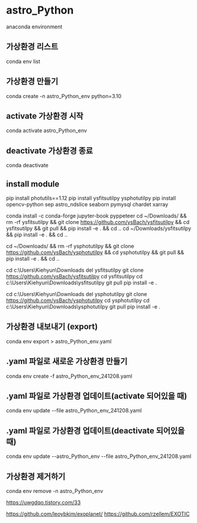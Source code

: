
# astro_Python
anaconda environment

## 가상환경 리스트
conda env list

## 가상환경 만들기
conda create -n astro_Python_env python=3.10

## activate 가상환경 시작
conda activate astro_Python_env 

## deactivate 가상환경 종료
conda deactivate

## install module
pip install photutils==1.12
pip install ysfitsutilpy ysphotutilpy 
pip install opencv-python sep astro_ndslice seaborn pymysql chardet xarray
<!-- pip install exotic -->
conda install -c conda-forge jupyter-book pyppeteer
cd ~/Downloads/ && rm -rf ysfitsutilpy && git clone https://github.com/ysBach/ysfitsutilpy && cd ysfitsutilpy && git pull && pip install -e . && cd ..
cd ~/Downloads/ysfitsutilpy && pip install -e . && cd ..

cd ~/Downloads/ && rm -rf ysphotutilpy && git clone https://github.com/ysBach/ysphotutilpy && cd ysphotutilpy && git pull && pip install -e . && cd ..


cd c:\Users\Kiehyun\Downloads 
del ysfitsutilpy
git clone https://github.com/ysBach/ysfitsutilpy
cd ysfitsutilpy
cd c:\Users\Kiehyun\Downloads\ysfitsutilpy
git pull 
pip install -e . 

cd c:\Users\Kiehyun\Downloads 
del ysphotutilpy
git clone https://github.com/ysBach/ysphotutilpy
cd ysphotutilpy
cd c:\Users\Kiehyun\Downloads\ysphotutilpy
git pull 
pip install -e .


## 가상환경 내보내기 (export)
conda env export > astro_Python_env.yaml

## .yaml 파일로 새로운 가상환경 만들기
conda env create -f astro_Python_env_241208.yaml

## .yaml 파일로 가상환경 업데이트(activate 되어있을 때)
conda env update --file astro_Python_env_241208.yaml

## .yaml 파일로 가상환경 업데이트(deactivate 되어있을 때)
conda env update --astro_Python_env --file astro_Python_env_241208.yaml

## 가상환경 제거하기
conda env remove -n astro_Python_env

https://uwgdqo.tistory.com/33

https://github.com/leoybkim/exoplanet/
https://github.com/rzellem/EXOTIC 